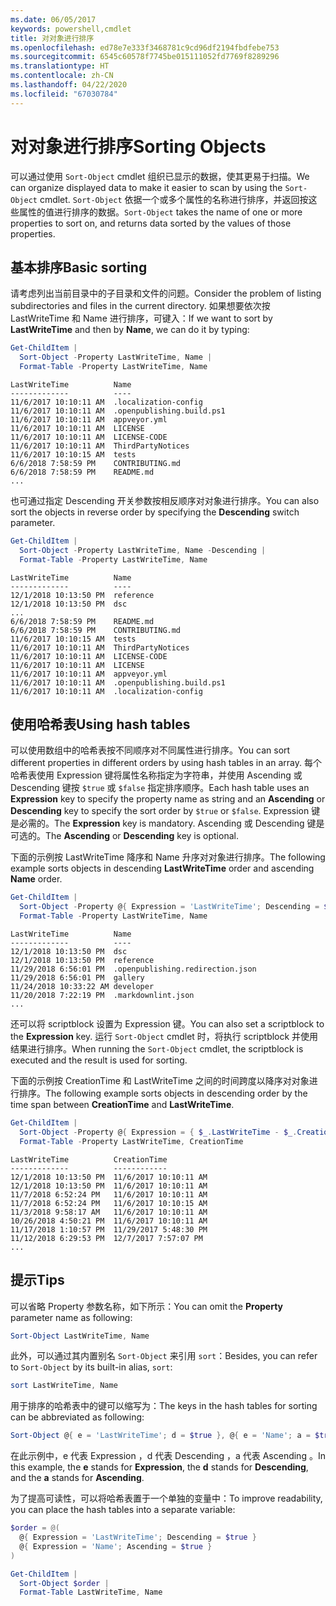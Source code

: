 ```yaml
---
ms.date: 06/05/2017
keywords: powershell,cmdlet
title: 对对象进行排序
ms.openlocfilehash: ed78e7e333f3468781c9cd96df2194fbdfebe753
ms.sourcegitcommit: 6545c60578f7745be015111052fd7769f8289296
ms.translationtype: HT
ms.contentlocale: zh-CN
ms.lasthandoff: 04/22/2020
ms.locfileid: "67030784"
---
```

# <a name="sorting-objects"></a><span data-ttu-id="4e72c-103">对对象进行排序</span><span class="sxs-lookup"><span data-stu-id="4e72c-103">Sorting Objects</span></span>

<span data-ttu-id="4e72c-104">可以通过使用 `Sort-Object` cmdlet 组织已显示的数据，使其更易于扫描。</span><span class="sxs-lookup"><span data-stu-id="4e72c-104">We can organize displayed data to make it easier to scan by using the `Sort-Object` cmdlet.</span></span> <span data-ttu-id="4e72c-105">`Sort-Object` 依据一个或多个属性的名称进行排序，并返回按这些属性的值进行排序的数据。</span><span class="sxs-lookup"><span data-stu-id="4e72c-105">`Sort-Object` takes the name of one or more properties to sort on, and returns data sorted by the values of those properties.</span></span>

## <a name="basic-sorting"></a><span data-ttu-id="4e72c-106">基本排序</span><span class="sxs-lookup"><span data-stu-id="4e72c-106">Basic sorting</span></span>

<span data-ttu-id="4e72c-107">请考虑列出当前目录中的子目录和文件的问题。</span><span class="sxs-lookup"><span data-stu-id="4e72c-107">Consider the problem of listing subdirectories and files in the current directory.</span></span>
<span data-ttu-id="4e72c-108">如果想要依次按 LastWriteTime  和 Name  进行排序，可键入：</span><span class="sxs-lookup"><span data-stu-id="4e72c-108">If we want to sort by **LastWriteTime** and then by **Name**, we can do it by typing:</span></span>

```powershell
Get-ChildItem |
  Sort-Object -Property LastWriteTime, Name |
  Format-Table -Property LastWriteTime, Name
```

```output
LastWriteTime          Name
-------------          ----
11/6/2017 10:10:11 AM  .localization-config
11/6/2017 10:10:11 AM  .openpublishing.build.ps1
11/6/2017 10:10:11 AM  appveyor.yml
11/6/2017 10:10:11 AM  LICENSE
11/6/2017 10:10:11 AM  LICENSE-CODE
11/6/2017 10:10:11 AM  ThirdPartyNotices
11/6/2017 10:10:15 AM  tests
6/6/2018 7:58:59 PM    CONTRIBUTING.md
6/6/2018 7:58:59 PM    README.md
...
```

<span data-ttu-id="4e72c-109">也可通过指定 Descending  开关参数按相反顺序对对象进行排序。</span><span class="sxs-lookup"><span data-stu-id="4e72c-109">You can also sort the objects in reverse order by specifying the **Descending** switch parameter.</span></span>

```powershell
Get-ChildItem |
  Sort-Object -Property LastWriteTime, Name -Descending |
  Format-Table -Property LastWriteTime, Name
```

```output
LastWriteTime          Name
-------------          ----
12/1/2018 10:13:50 PM  reference
12/1/2018 10:13:50 PM  dsc
...
6/6/2018 7:58:59 PM    README.md
6/6/2018 7:58:59 PM    CONTRIBUTING.md
11/6/2017 10:10:15 AM  tests
11/6/2017 10:10:11 AM  ThirdPartyNotices
11/6/2017 10:10:11 AM  LICENSE-CODE
11/6/2017 10:10:11 AM  LICENSE
11/6/2017 10:10:11 AM  appveyor.yml
11/6/2017 10:10:11 AM  .openpublishing.build.ps1
11/6/2017 10:10:11 AM  .localization-config
```

## <a name="using-hash-tables"></a><span data-ttu-id="4e72c-110">使用哈希表</span><span class="sxs-lookup"><span data-stu-id="4e72c-110">Using hash tables</span></span>

<span data-ttu-id="4e72c-111">可以使用数组中的哈希表按不同顺序对不同属性进行排序。</span><span class="sxs-lookup"><span data-stu-id="4e72c-111">You can sort different properties in different orders by using hash tables in an array.</span></span>
<span data-ttu-id="4e72c-112">每个哈希表使用 Expression  键将属性名称指定为字符串，并使用 Ascending  或 Descending  键按 `$true` 或 `$false` 指定排序顺序。</span><span class="sxs-lookup"><span data-stu-id="4e72c-112">Each hash table uses an **Expression** key to specify the property name as string and an **Ascending** or **Descending** key to specify the sort order by `$true` or `$false`.</span></span>
<span data-ttu-id="4e72c-113">Expression  键是必需的。</span><span class="sxs-lookup"><span data-stu-id="4e72c-113">The **Expression** key is mandatory.</span></span>
<span data-ttu-id="4e72c-114">Ascending  或 Descending  键是可选的。</span><span class="sxs-lookup"><span data-stu-id="4e72c-114">The **Ascending** or **Descending** key is optional.</span></span>

<span data-ttu-id="4e72c-115">下面的示例按 LastWriteTime  降序和 Name  升序对对象进行排序。</span><span class="sxs-lookup"><span data-stu-id="4e72c-115">The following example sorts objects in descending **LastWriteTime** order and ascending **Name** order.</span></span>

```powershell
Get-ChildItem |
  Sort-Object -Property @{ Expression = 'LastWriteTime'; Descending = $true }, @{ Expression = 'Name'; Ascending = $true } |
  Format-Table -Property LastWriteTime, Name
```

```output
LastWriteTime          Name
-------------          ----
12/1/2018 10:13:50 PM  dsc
12/1/2018 10:13:50 PM  reference
11/29/2018 6:56:01 PM  .openpublishing.redirection.json
11/29/2018 6:56:01 PM  gallery
11/24/2018 10:33:22 AM developer
11/20/2018 7:22:19 PM  .markdownlint.json
...
```

<span data-ttu-id="4e72c-116">还可以将 scriptblock 设置为 Expression  键。</span><span class="sxs-lookup"><span data-stu-id="4e72c-116">You can also set a scriptblock to the **Expression** key.</span></span>
<span data-ttu-id="4e72c-117">运行 `Sort-Object` cmdlet 时，将执行 scriptblock 并使用结果进行排序。</span><span class="sxs-lookup"><span data-stu-id="4e72c-117">When running the `Sort-Object` cmdlet, the scriptblock is executed and the result is used for sorting.</span></span>

<span data-ttu-id="4e72c-118">下面的示例按 CreationTime  和 LastWriteTime  之间的时间跨度以降序对对象进行排序。</span><span class="sxs-lookup"><span data-stu-id="4e72c-118">The following example sorts objects in descending order by the time span between **CreationTime** and **LastWriteTime**.</span></span>

```powershell
Get-ChildItem |
  Sort-Object -Property @{ Expression = { $_.LastWriteTime - $_.CreationTime }; Descending = $true } |
  Format-Table -Property LastWriteTime, CreationTime
```

```output
LastWriteTime          CreationTime
-------------          ------------
12/1/2018 10:13:50 PM  11/6/2017 10:10:11 AM
12/1/2018 10:13:50 PM  11/6/2017 10:10:11 AM
11/7/2018 6:52:24 PM   11/6/2017 10:10:11 AM
11/7/2018 6:52:24 PM   11/6/2017 10:10:15 AM
11/3/2018 9:58:17 AM   11/6/2017 10:10:11 AM
10/26/2018 4:50:21 PM  11/6/2017 10:10:11 AM
11/17/2018 1:10:57 PM  11/29/2017 5:48:30 PM
11/12/2018 6:29:53 PM  12/7/2017 7:57:07 PM
...
```

## <a name="tips"></a><span data-ttu-id="4e72c-119">提示</span><span class="sxs-lookup"><span data-stu-id="4e72c-119">Tips</span></span>

<span data-ttu-id="4e72c-120">可以省略 Property  参数名称，如下所示：</span><span class="sxs-lookup"><span data-stu-id="4e72c-120">You can omit the **Property** parameter name as following:</span></span>

```powershell
Sort-Object LastWriteTime, Name
```

<span data-ttu-id="4e72c-121">此外，可以通过其内置别名 `Sort-Object` 来引用 `sort`：</span><span class="sxs-lookup"><span data-stu-id="4e72c-121">Besides, you can refer to `Sort-Object` by its built-in alias, `sort`:</span></span>

```powershell
sort LastWriteTime, Name
```

<span data-ttu-id="4e72c-122">用于排序的哈希表中的键可以缩写为：</span><span class="sxs-lookup"><span data-stu-id="4e72c-122">The keys in the hash tables for sorting can be abbreviated as following:</span></span>

```powershell
Sort-Object @{ e = 'LastWriteTime'; d = $true }, @{ e = 'Name'; a = $true }
```

<span data-ttu-id="4e72c-123">在此示例中，e  代表 Expression  ，d  代表 Descending  ，a  代表 Ascending  。</span><span class="sxs-lookup"><span data-stu-id="4e72c-123">In this example, the **e** stands for **Expression**, the **d** stands for **Descending**, and the **a** stands for **Ascending**.</span></span>

<span data-ttu-id="4e72c-124">为了提高可读性，可以将哈希表置于一个单独的变量中：</span><span class="sxs-lookup"><span data-stu-id="4e72c-124">To improve readability, you can place the hash tables into a separate variable:</span></span>

```powershell
$order = @(
  @{ Expression = 'LastWriteTime'; Descending = $true }
  @{ Expression = 'Name'; Ascending = $true }
)

Get-ChildItem |
  Sort-Object $order |
  Format-Table LastWriteTime, Name
```
